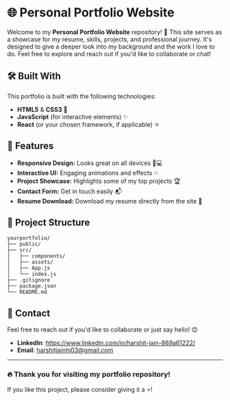 # 🌐 Personal Portfolio Website

Welcome to my **Personal Portfolio Website** repository! 🚀 This site serves as a showcase for my resume, skills, projects, and professional journey. It's designed to give a deeper look into my background and the work I love to do. Feel free to explore and reach out if you'd like to collaborate or chat!

## 🛠️ Built With

This portfolio is built with the following technologies:

- **HTML5** & **CSS3** 🎨
- **JavaScript** (for interactive elements) ✨
- **React** (or your chosen framework, if applicable) ⚛️

## 🌟 Features

- **Responsive Design:** Looks great on all devices 📱💻
- **Interactive UI:** Engaging animations and effects ✨
- **Project Showcase:** Highlights some of my top projects 🏆
- **Contact Form:** Get in touch easily 📬
- **Resume Download:** Download my resume directly from the site 📝

## 📂 Project Structure

```
yourportfolio/
├── public/
├── src/
│   ├── components/
│   ├── assets/
│   ├── App.js
│   └── index.js
├── .gitignore
├── package.json
└── README.md
```

## 📧 Contact

Feel free to reach out if you'd like to collaborate or just say hello! 😊

- **LinkedIn**: https://www.linkedin.com/in/harshit-jain-869a61222/
- **Email**: harshitjainhj03@gmail.com

---



### 🔥 Thank you for visiting my portfolio repository!

If you like this project, please consider giving it a ⭐️!
